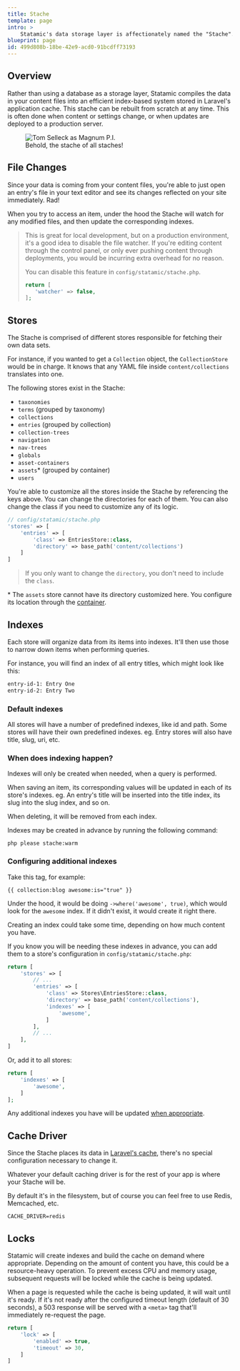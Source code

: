 ```yaml
---
title: Stache
template: page
intro: >
    Statamic's data storage layer is affectionately named the "Stache". Think of it like Tom Selleck's face, if it were a flat-file database..
blueprint: page
id: 499d808b-18be-42e9-acd0-91bcdff73193
---
```

## Overview

Rather than using a database as a storage layer, Statamic compiles the data in your content files into an efficient index-based system stored in Laravel's application cache. This stache can be rebuilt from scratch at any time. This is often done when content or settings change, or when updates are deployed to a production server.

<figure class='bg-mint'>
    <img src="/img/tom-selleck-lg.jpg" alt="Tom Selleck as Magnum P.I.">
    <figcaption>Behold, the stache of all staches!</figcaption>
</figure>

## File Changes

Since your data is coming from your content files, you're able to just open an entry's file in your text editor and see its changes reflected on your site immediately. Rad!

When you try to access an item, under the hood the Stache will watch for any modified files, and then update the corresponding indexes.

> This is great for local development, but on a production environment, it's a good idea to disable the file watcher. If you're editing content through the control panel, or only ever pushing content through deployments, you would be incurring extra overhead for no reason.
>
> You can disable this feature in `config/statamic/stache.php`.
>
> ``` php
> return [
>    'watcher' => false,
> ];
> ```

## Stores

The Stache is comprised of different stores responsible for fetching their own data sets.

For instance, if you wanted to get a `Collection` object, the `CollectionStore` would be in charge. It knows that any YAML file inside `content/collections` translates into one.

The following stores exist in the Stache:

- `taxonomies`
- `terms` (grouped by taxonomy)
- `collections`
- `entries` (grouped by collection)
- `collection-trees`
- `navigation`
- `nav-trees`
- `globals`
- `asset-containers`
- `assets`* (grouped by container)
- `users`

You're able to customize all the stores inside the Stache by referencing the keys above. You can change the directories for each of them. You can also change the class if you need to customize any of its logic.

```php
// config/statamic/stache.php
'stores' => [
    'entries' => [
        'class' => EntriesStore::class,
        'directory' => base_path('content/collections')
    ]
]
```

> If you only want to change the `directory`, you don't need to include the `class`.

\* The `assets` store cannot have its directory customized here. You configure its location through the [container](/assets#containers).

## Indexes

Each store will organize data from its items into indexes. It'll then use those to narrow down items when performing queries.

For instance, you will find an index of all entry titles, which might look like this:

``` txt
entry-id-1: Entry One
entry-id-2: Entry Two
```

### Default indexes

All stores will have a number of predefined indexes, like id and path. Some stores will have their own predefined indexes. eg. Entry stores will also have title, slug, uri, etc.

### When does indexing happen?

Indexes will only be created when needed, when a query is performed.

When saving an item, its corresponding values will be updated in each of its store's indexes.
eg. An entry's title will be inserted into the title index, its slug into the slug index, and so on.

When deleting, it will be removed from each index.

Indexes may be created in advance by running the following command:

``` cli
php please stache:warm
```

### Configuring additional indexes

Take this tag, for example:

```
{{ collection:blog awesome:is="true" }}
```

Under the hood, it would be doing `->where('awesome', true)`, which would look for the `awesome` index. If it didn't exist, it would create it right there.

Creating an index could take some time, depending on how much content you have.

If you know you will be needing these indexes in advance, you can add them to a store's configuration in `config/statamic/stache.php`:

``` php
return [
    'stores' => [
        // ...
        'entries' => [
            'class' => Stores\EntriesStore::class,
            'directory' => base_path('content/collections'),
            'indexes' => [
                'awesome',
            ]
        ],
        // ...
    ],
]
```

Or, add it to all stores:

``` php
return [
    'indexes' => [
        'awesome',
    ]
];
```

Any additional indexes you have will be updated [when appropriate](#when-does-indexing-happen).

## Cache Driver

Since the Stache places its data in [Laravel's cache](https://laravel.com/docs/cache#configuration), there's no special configuration necessary to change it.

Whatever your default caching driver is for the rest of your app is where your Stache will be.

By default it's in the filesystem, but of course you can feel free to use Redis, Memcached, etc.

``` env
CACHE_DRIVER=redis
```

## Locks

Statamic will create indexes and build the cache on demand where appropriate. Depending on the amount of content you have, this
could be a resource-heavy operation. To prevent excess CPU and memory usage, subsequent requests will be locked while the cache is being updated.

When a page is requested while the cache is being updated, it will wait until it's ready. If it's not ready after the configured timeout
length (default of 30 seconds), a 503 response will be served with a `<meta>` tag that'll immediately re-request the page.

``` php
return [
    'lock' => [
        'enabled' => true,
        'timeout' => 30,
    ]
]
```

